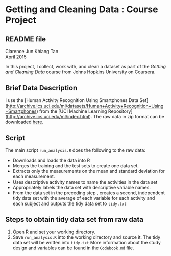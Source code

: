 # Getting and Cleaning Data : Course Project  
## README file  
Clarence Jun Khiang Tan  
April 2015  

In this project, I collect, work with, and clean a dataset as part of the _Getting and Cleaning 
Data_ course from Johns Hopkins University on Coursera.  

## Brief Data Description
I use the [Human Activity Recognition Using Smartphones Data Set] (http://archive.ics.uci.edu/ml/datasets/Human+Activity+Recognition+Using+Smartphones) from the [UCI Machine Learning Repository] (http://archive.ics.uci.edu/ml/index.html). The raw data in zip format can be downloaded [here](https://d396qusza40orc.cloudfront.net/getdata%2Fprojectfiles%2FUCI%20HAR%20Dataset.zip).

## Script
The main script `run_analysis.R` does the following to the raw data:  
- Downloads and loads the data into R
- Merges the training and the test sets to create one data set.
- Extracts only the measurements on the mean and standard deviation for each measurement. 
- Uses descriptive activity names to name the activities in the data set
- Appropriately labels the data set with descriptive variable names. 
- From the data set in the preceding step , creates a second, independent tidy data set with the average of each variable for each activity and each subject and outputs the tidy data set to `tidy.txt`


## Steps to obtain tidy data set from raw data
1. Open R and set your working directory.
2. Save `run_analysis.R` into the working directory and source it. The tidy data set will be written into `tidy.txt`
More information about the study design and variables can be found in the `Codebook.md` file.